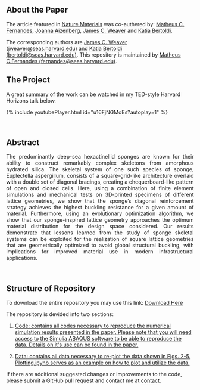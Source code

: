 ## About the Paper

The article featured in [Nature Materials](https://doi.org/10.1038/s41563-020-0798-1) was co-authered by: [Matheus C. Fernandes](http://fer.me), [Joanna Aizenberg](https://aizenberglab.seas.harvard.edu/), [James C. Weaver](https://www.seas.harvard.edu/person/james-weaver) and [Katia Bertoldi](https://bertoldi.seas.harvard.edu/).

The corresponding authors are [James C. Weaver (jweaver@seas.harvard.edu)](mailto:jweaver@seas.harvard.edu) and [Katia Bertoldi (bertoldi@seas.harvard.edu)](mailto:bertoldi@seas.harvard.edu). This repository is maintained by [Matheus C.Fernandes (fernandes@seas.harvard.edu)](mailto:fernandes@seas.harvard.edu).

## The Project
A great summary of the work can be watched in my TED-style Harvard Horizons talk below. 

{% include youtubePlayer.html id="u16FjNGMoEs?autoplay=1" %}

<p>&nbsp;</p>

## Abstract

<div style="text-align: justify"> 
The predominantly deep-sea hexactinellid sponges are known for their ability to construct remarkably complex skeletons from amorphous hydrated silica. The skeletal system of one such species of sponge, Euplectella aspergillum, consists of a square-grid-like architecture overlaid with a double set of diagonal bracings, creating a chequerboard-like pattern of open and closed cells. Here, using a combination of finite element simulations and mechanical tests on 3D-printed specimens of different lattice geometries, we show that the sponge’s diagonal reinforcement strategy achieves the highest buckling resistance for a given amount of material. Furthermore, using an evolutionary optimization algorithm, we show that our sponge-inspired lattice geometry approaches the optimum material distribution for the design space considered. Our results demonstrate that lessons learned from the study of sponge skeletal systems can be exploited for the realization of square lattice geometries that are geometrically optimized to avoid global structural buckling, with implications for improved material use in modern infrastructural applications.
 </div>

<p>&nbsp;</p>

## Structure of Repository

To download the entire repository you may use this link: [Download Here](https://github.com/matheuscfernandes/sponge-lattice/archive/master.zip)

The repository is devided into two sections:

1. [Code: contains all codes necessary to reproduce the numerical simulation results presented in the paper. Please note that you will need access to the Simulia ABAQUS software to be able to reproduce the data. Details on it's use can be found in the paper.](https://github.com/matheuscfernandes/sponge-lattice/tree/master/Code)

2. [Data: contains all data necessary to re-plot the data shown in Figs. 2-5.](https://github.com/matheuscfernandes/sponge-lattice/tree/master/Data) [Plotting.ipynb serves as an example on how to plot and utilize the data.](https://github.com/matheuscfernandes/sponge-lattice/blob/master/Data/Plotting.ipynb)


If there are additional suggested changes or improvements to the code, please submit a GitHub pull request and contact me at [contact](https://fer.me/cont).